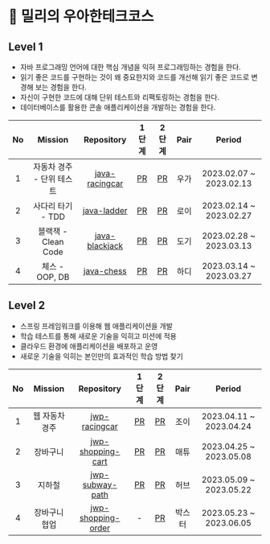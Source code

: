 # 🚀 밀리의 우아한테크코스

## Level 1

- 자바 프로그래밍 언어에 대한 핵심 개념을 익혀 프로그래밍하는 경험을 한다.
- 읽기 좋은 코드를 구현하는 것이 왜 중요한지와 코드를 개선해 읽기 좋은 코드로 변경해 보는 경험을 한다.
- 자신이 구현한 코드에 대해 단위 테스트와 리팩토링하는 경험을 한다.
- 데이터베이스를 활용한 콘솔 애플리케이션을 개발하는 경험을 한다.

| No  |     Mission      |                          Repository                          |                             1단계                              |                             2단계                              | Pair |         Period          |
|:---:|:----------------:|:------------------------------------------------------------:|:------------------------------------------------------------:|:------------------------------------------------------------:|:----:|:-----------------------:|
|  1  | 자동차 경주 - 단위 테스트  | [java-racingcar](https://github.com/miseongk/java-racingcar) | [PR](https://github.com/woowacourse/java-racingcar/pull/438) | [PR](https://github.com/woowacourse/java-racingcar/pull/599) |  우가  | 2023.02.07 ~ 2023.02.13 |
|  2  |   사다리 타기 - TDD   |    [java-ladder](https://github.com/miseongk/java-ladder)    |  [PR](https://github.com/woowacourse/java-ladder/pull/134)   |  [PR](https://github.com/woowacourse/java-ladder/pull/230)   |  로이  | 2023.02.14 ~ 2023.02.27 |
|  3  | 블랙잭 - Clean Code | [java-blackjack](https://github.com/miseongk/java-blackjack) | [PR](https://github.com/woowacourse/java-blackjack/pull/476) | [PR](https://github.com/woowacourse/java-blackjack/pull/553) |  도기  | 2023.02.28 ~ 2023.03.13 |
|  4  |   체스 - OOP, DB   |     [java-chess](https://github.com/miseongk/java-chess)     |   [PR](https://github.com/woowacourse/java-chess/pull/508)   |   [PR](https://github.com/woowacourse/java-chess/pull/577)   |  하디  | 2023.03.14 ~ 2023.03.27 |

## Level 2

- 스프링 프레임워크를 이용해 웹 애플리케이션을 개발
- 학습 테스트를 통해 새로운 기술을 익히고 미션에 적용
- 클라우드 환경에 애플리케이션을 배포하고 운영
- 새로운 기술을 익히는 본인만의 효과적인 학습 방법 찾기

| No  | Mission  |                              Repository                              |                               1단계                               |                               2단계                               | Pair |         Period          |
|:---:|:--------:|:--------------------------------------------------------------------:|:---------------------------------------------------------------:|:---------------------------------------------------------------:|:----:|:-----------------------:|
|  1  | 웹 자동차 경주 |      [jwp-racingcar](https://github.com/miseongk/jwp-racingcar)      |   [PR](https://github.com/woowacourse/jwp-racingcar/pull/94)    |   [PR](https://github.com/woowacourse/jwp-racingcar/pull/163)   |  조이  | 2023.04.11 ~ 2023.04.24 |
|  2  |   장바구니   |  [jwp-shopping-cart](https://github.com/miseongk/jwp-shopping-cart)  | [PR](https://github.com/woowacourse/jwp-shopping-cart/pull/246) | [PR](https://github.com/woowacourse/jwp-shopping-cart/pull/294) |  매튜  | 2023.04.25 ~ 2023.05.08 |
|  3  |   지하철    |    [jwp-subway-path](https://github.com/miseongk/jwp-subway-path)    |  [PR](https://github.com/woowacourse/jwp-subway-path/pull/28)   |  [PR](https://github.com/woowacourse/jwp-subway-path/pull/184)  |  허브  | 2023.05.09 ~ 2023.05.22 |
|  4  | 장바구니 협업  | [jwp-shopping-order](https://github.com/miseongk/jwp-shopping-order) |                                -                                | [PR](https://github.com/woowacourse/jwp-shopping-order/pull/71) | 박스터  | 2023.05.23 ~ 2023.06.05 |
